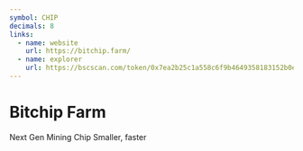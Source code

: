 ```yaml
---
symbol: CHIP
decimals: 8
links:
  - name: website
    url: https://bitchip.farm/
  - name: explorer
    url: https://bscscan.com/token/0x7ea2b25c1a558c6f9b4649358183152b0ea4c03f
---
```


# Bitchip Farm

Next Gen Mining Chip Smaller, faster
